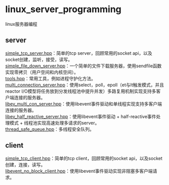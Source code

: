 # linux_server_programming
linux服务器编程

## server
[simple_tcp_server.hpp](https://github.com/zhaocc1106/linux_server_programming/blob/main/server/include/simple_tcp_server.hpp)：简单的tcp server，回顾常用的socket api，以及socket创建，监听，接受，读写。<br>
[simple_file_down_server.hpp](https://github.com/zhaocc1106/linux_server_programming/blob/main/server/include/simple_file_down_server.hpp)：一个简单的文件下载服务器，使用sendfile函数实现零拷贝（用户空间和内核空间）。<br>
[tools.hpp](https://github.com/zhaocc1106/linux_server_programming/blob/main/server/include/tools.hpp)：常用工具，例如进程守护化方法。<br>
[multi_connection_server.hpp](https://github.com/zhaocc1106/linux_server_programming/blob/main/server/include/multi_connection_server.hpp)：使用select，poll，epoll（et与lt触发模式，并且reactor I/O模型将任务放到分发线程池中提升并发）多路复用机制实现支持多客户端连接的服务器。<br>
[libev_multi_con_server.hpp](https://github.com/zhaocc1106/linux_server_programming/blob/main/server/include/libev_multi_con_server.hpp)：使用libevent事件驱动和单线程实现支持多客户端连接的服务器。<br>
[libev_half_reactive_server.hpp](https://github.com/zhaocc1106/linux_server_programming/blob/main/server/include/libev_half_reactive_server.hpp)：使用libevent事件驱动 + half-reactive事件处理模式 + 线程池实现高速处理多请求的server。<br>
[thread_safe_queue.hpp](https://github.com/zhaocc1106/linux_server_programming/blob/main/server/include/thread_safe_queue.hpp)：多线程安全队列。<br>

## client
[simple_tcp_client.hpp](https://github.com/zhaocc1106/linux_server_programming/blob/main/client/include/simple_tcp_client.hpp)：简单的tcp client，回顾常用的socket api，以及socket创建，连接，读写。<br>
[libevent_no_block_client.hpp](https://github.com/zhaocc1106/linux_server_programming/blob/main/client/include/libevent_no_block_client.hpp)：使用libevent事件驱动实现非阻塞多客户端请求。
